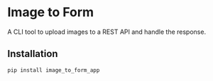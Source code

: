 # Image to Form

A CLI tool to upload images to a REST API and handle the response.

## Installation

```sh
pip install image_to_form_app

